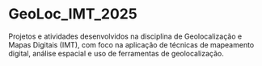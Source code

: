 # GeoLoc_IMT_2025
Projetos e atividades desenvolvidos na disciplina de Geolocalização e Mapas Digitais (IMT), com foco na aplicação de técnicas de mapeamento digital, análise espacial e uso de ferramentas de geolocalização.

